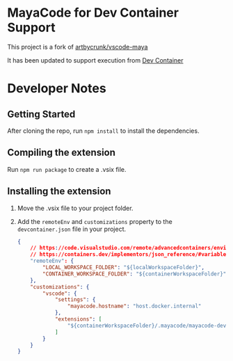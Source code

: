 # MayaCode for Dev Container Support

This project is a fork of [artbycrunk/vscode-maya](https://github.com/artbycrunk/vscode-maya)

It has been updated to support execution from [Dev Container](https://marketplace.visualstudio.com/items?itemName=ms-vscode-remote.remote-containers)

# Developer Notes

## Getting Started

After cloning the repo, run `npm install` to install the dependencies.

## Compiling the extension

Run `npm run package` to create a .vsix file.

## Installing the extension

1. Move the .vsix file to your project folder.

2. Add the `remoteEnv` and `customizations` property to the `devcontainer.json` file in your project.

    ```json
    {
        // https://code.visualstudio.com/remote/advancedcontainers/environment-variables
        // https://containers.dev/implementors/json_reference/#variables-in-devcontainerjson
        "remoteEnv": {
            "LOCAL_WORKSPACE_FOLDER": "${localWorkspaceFolder}",
            "CONTAINER_WORKSPACE_FOLDER": "${containerWorkspaceFolder}"
        },
        "customizations": {
            "vscode": {
                "settings": {
                    "mayacode.hostname": "host.docker.internal"
                },
                "extensions": [
                    "${containerWorkspaceFolder}/.mayacode/mayacode-devcontainer-1.0.0.vsix"
                ]
            }
        }
    }
    ```
